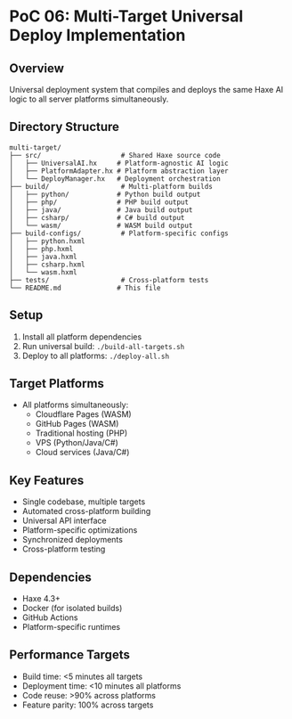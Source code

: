 # PoC 06: Multi-Target Universal Deploy Implementation

## Overview
Universal deployment system that compiles and deploys the same Haxe AI logic to all server platforms simultaneously.

## Directory Structure
```
multi-target/
├── src/                    # Shared Haxe source code
│   ├── UniversalAI.hx     # Platform-agnostic AI logic
│   ├── PlatformAdapter.hx # Platform abstraction layer
│   └── DeployManager.hx   # Deployment orchestration
├── build/                  # Multi-platform builds
│   ├── python/            # Python build output
│   ├── php/               # PHP build output
│   ├── java/              # Java build output
│   ├── csharp/            # C# build output
│   └── wasm/              # WASM build output
├── build-configs/          # Platform-specific configs
│   ├── python.hxml
│   ├── php.hxml
│   ├── java.hxml
│   ├── csharp.hxml
│   └── wasm.hxml
├── tests/                  # Cross-platform tests
└── README.md              # This file
```

## Setup
1. Install all platform dependencies
2. Run universal build: `./build-all-targets.sh`
3. Deploy to all platforms: `./deploy-all.sh`

## Target Platforms
- All platforms simultaneously:
  - Cloudflare Pages (WASM)
  - GitHub Pages (WASM)
  - Traditional hosting (PHP)
  - VPS (Python/Java/C#)
  - Cloud services (Java/C#)

## Key Features
- Single codebase, multiple targets
- Automated cross-platform building
- Universal API interface
- Platform-specific optimizations
- Synchronized deployments
- Cross-platform testing

## Dependencies
- Haxe 4.3+
- Docker (for isolated builds)
- GitHub Actions
- Platform-specific runtimes

## Performance Targets
- Build time: <5 minutes all targets
- Deployment time: <10 minutes all platforms
- Code reuse: >90% across platforms
- Feature parity: 100% across targets